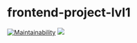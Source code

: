 # frontend-project-lvl1
[![Maintainability](https://api.codeclimate.com/v1/badges/a99a88d28ad37a79dbf6/maintainability)](https://codeclimate.com/github/san4ezz87/frontend-project-lvl1)
![](https://github.com/san4ezz87/frontend-project-lvl1/workflows/Node.js%20CI/badge.svg)
